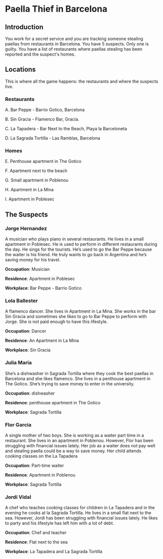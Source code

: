 # Paella Thief in Barcelona

## Introduction

You work for a secret service and you are tracking someone stealing paellas from restaurants in Barcelona. You have 5 suspects. Only one is guilty. You have a list of restaurants where paellas stealing has been reported and the suspect's homes.

## Locations

This is where all the game happens: the restaurants and where the suspects live. 

### Restaurants 

A. Bar Peppe - Barrio Gotico, Barcelona 

B. Sin Gracia -  Flamenco Bar, Gracia. 

C. La Tapadera - Bar Next to the Beach, Playa la Barceloneta 

D. La Sagrada Tortilla - Las Ramblas, Barcelona 

### Homes

E. Penthouse apartment in The Gotico 

F. Apartment next to the beach 

G. Small apartment in Poblenou

H. Apartment in La Mina

I. Apartment in Poblesec
## The Suspects

### Jorge Hernandez
A musician who plays piano in several restaurants. He lives in a small apartment in Poblesec. He is used to perform in different restaurants during the day. He sings for the tourists. He’s used to go the Bar Peppe because the waiter is his friend. He truly wants to go back in Argentina and he’s saving money for his travel.

**Occupation**: Musician

**Residence**: Apartment in Poblesec

**Workplace**: Bar Peppe - Barrio Gotico

### Lola Ballester
A flamenco dancer. She lives in Apartment in La Mina. She works in the bar Sin Gracia and sometimes she likes to go to Bar Peppe to perform with Jorge. She is not paid enough to have this lifestyle.

**Occupation**: Dancer

**Residence**: An Apartment in La Mina

**Workplace**: Sin Gracia

### Julia Maria
She’s a dishwasher in Sagrada Tortilla where they cook the best paellas in Barcelona and she likes flamenco. She lives in a penthouse apartment in The Gotico. She’s trying to save money to enter in the university.

**Occupation**: dishwasher

**Residence**: penthouse apartment in The Gotico

**Workplace**: Sagrada Tortilla

### Flor Garcia
A single mother of two boys. She is working as a waiter part time in a restaurant. She lives in an apartment in Poblenou. However, Flor has been struggling with financial issues lately. Her job as a waiter does not pay well and stealing paella could be a way to save money. Her child attends cooking classes on the La Tapadera

**Occupation**: Part-time waiter

**Residence**: Apartment in Poblenou

**Workplace**:  Sagrada Tortilla

### Jordi Vidal
A chef who teaches cooking classes for children in La Tapadera and in the evening he cooks at la Sagrada Tortilla. He lives in a small flat next to the sea. However, Jordi has been struggling with financial issues lately. He likes to party and his lifestyle has left him with a lot of debt.

**Occupation**: Chef and teacher

**Residence**: Flat next to the sea

**Workplace**: La Tapadera and La Sagrada Tortilla